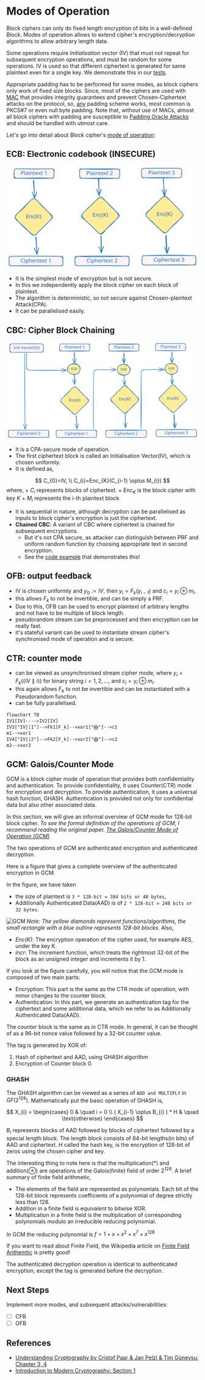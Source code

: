 # Modes of Operation

Block ciphers can only do fixed length encryption of bits in a well-defined Block. Modes of operation allows to extend cipher's encryption/decryption algorithms to allow arbitrary length data.

Some operations require *Initialisation vector* (IV) that must not repeat for subsequent encryption operations, and must be random for some operations. IV is used so that different ciphertext is generated for same plaintext even for a single key. We demonstrate this in our [tests](./cbc.rs).

Appropriate padding has to be performed for some modes, as block ciphers only work of fixed size blocks. Since, most of the ciphers are used with [MAC](https://en.wikipedia.org/wiki/Message_authentication_code) that provides integrity guarantees and prevent Chosen-Ciphertext attacks on the protocol, so, [any](https://crypto.stackexchange.com/questions/62379/choice-of-padding-scheme-to-prevent-cbc-padding-oracle-attacks) padding scheme works, most common is PKCS#7 or even null byte padding. Note that, without use of MACs, almost all block ciphers with padding are susceptible to [Padding Oracle Attacks](https://en.wikipedia.org/wiki/Padding_oracle_attack) and should be handled with utmost care.

Let's go into detail about Block cipher's [mode of operation](https://en.wikipedia.org/wiki/Block_cipher_mode_of_operation):

## ECB: Electronic codebook (INSECURE)

![ECB](./figure_ecb.svg)

- It is the simplest mode of encryption but is not secure.
- In this we independently apply the block cipher on each block of plaintext. 
- The algorithm is deterministic, so not secure against Chosen-plaintext Attack(CPA).
- It can be parallelised easily.

## CBC: Cipher Block Chaining

![CBC](./figure_cbc.svg)

- It is a CPA-secure mode of operation.
- The first ciphertext block is called an Initialisation Vector(IV), which is chosen uniformly.
- It is defined as,

$$
C_{0}=IV, \\
C_{i}=Enc_{K}(C_{i-1} \oplus M_{i})
$$
where,
    + $C_{i}$ represents blocks of ciphertext.
    + $Enc_{K}$ is the block cipher with key $K$
    + $M_{i}$ represents the i-th plaintext block

- It is sequential in nature, although decryption can be parallelised as inputs to block cipher's encryption is just the ciphertext.
- **Chained CBC**: A variant of CBC where ciphertext is chained for subsequent encryptions.
  + But it's not CPA secure, as attacker can distinguish between PRF and uniform random function by choosing appropriate text in second encryption.
  + See the [code example](../../../../examples/aes_chained_cbc.rs) that demonstrates this!

## OFB: output feedback

- IV is chosen uniformly and $y_{0}:=IV$, then $y_{i}=F_{k}(y_{i-1})$ and $c_{i}=y_{i} \oplus m_{i}$.
- this allows $F_{k}$ to not be invertible, and can be simply a PRF.
- Due to this, OFB can be used to encrypt plaintext of arbitrary lengths and not have to be multiple of block length.
- pseudorandom stream can be preprocessed and then encryption can be really fast.
- it's stateful variant can be used to instantiate stream cipher's synchronised mode of operation and is secure.
## CTR: counter mode

- can be viewed as unsynchronised stream cipher mode, where $y_{i}=F_{k}(\langle IV \parallel i\rangle)$ for binary string $i = 1,2,\dots,$ and $c_{i}=y_{i}\oplus m_{i}$.
- this again allows $F_{k}$ to not be invertible and can be instantiated with a Pseudorandom function.
- can be fully parallelised.
```mermaid
flowchart TB
IV1[IV]---->IV2[IV]
IV3["IV||1"]-->Fk1[F_k]-->xor1["⨁"]-->c1
m1-->xor1
IV4["IV||2"]-->Fk2[F_k]-->xor2["⨁"]-->c2
m2-->xor2
```

## GCM: Galois/Counter Mode

GCM is a block cipher mode of operation that provides both confidentiality and authentication.
To provide confidentiality, it uses Counter(CTR) mode for encryption and decryption.
To provide authentication, it uses a universal hash function, GHASH.
Authentication is provided not only for confidential data but also other associated data.

In this section, we will give an informal overview of GCM mode for 128-bit block cipher.
*To see the formal definition of the operations of GCM, I recommend reading the original paper. [The Galois/Counter Mode of Operation (GCM)](https://csrc.nist.rip/groups/ST/toolkit/BCM/documents/proposedmodes/gcm/gcm-revised-spec.pdf)*

The two operations of GCM are authenticated encryption and authenticated decryption.

Here is a figure that gives a complete overview of the authenticated encryption in GCM. 

In the figure, we have taken
- the size of plaintext is `3 * 128-bit = 384 bits or 48 bytes`, 
- Additionally Authenticated Data(AAD) is of `2 * 128-bit = 248 bits or 32 bytes`.

![GCM](./figure_full_gcm.svg)
*Note: The yellow diamonds represent functions/algorithms, the small rectangle with a blue outline represents 128-bit blocks.*
Also,
- *Enc(K)*: The encryption operation of the cipher used, for example AES, under the key K.
- *incr*: The increment function, which treats the rightmost 32-bit of the block as an unsigned integer and increments it by 1.

If you look at the figure carefully, you will notice that the GCM mode is composed of two main parts:
- Encryption: This part is the same as the CTR mode of operation, with minor changes to the counter block.
- Authentication: In this part, we generate an authentication tag for the ciphertext and some additional data, which we refer to as Additionally Authenticated Data(AAD).

The counter block is the same as in CTR mode. In general, it can be thought of as a 96-bit nonce value followed by a 32-bit counter value.

The tag is generated by XOR of:
1. Hash of ciphertext and AAD, using GHASH algorithm
2. Encryption of Counter block 0.

### GHASH

The GHASH algorithm can be viewed as a series of `ADD and MULTIPLY` in $GF(2^{128})$. Mathematically put the basic operation of GHASH is,

$$
X_{i} =
\begin{cases}
0  & \quad i = 0 \\
( X_{i-1} \oplus B_{i} ) * H & \quad \text{otherwise}
\end{cases}
$$

$B_{i}$ represents blocks of AAD followed by blocks of ciphertext followed by a special length block.
The length block consists of 64-bit lengths(in bits) of AAD and ciphertext.
$H$ called the hash key, is the encryption of 128-bit of zeros using the chosen cipher and key.

The interesting thing to note here is that the multiplication($*$) and addition($\oplus$) are operations of the Galois(finite) field of order $2^{128}$. 
A brief summary of finite field arithmetic,
- The elements of the field are represented as polynomials. Each bit of the 128-bit block represents coefficients of a polynomial of degree strictly less than 128.
- Addition in a finite field is equivalent to bitwise XOR.
- Multiplication in a finite field is the multiplication of corresponding polynomials modulo an irreducible reducing polynomial.

In GCM the reducing polynomial is $f = 1 + x + x^2 + x^7 + x^{128}$

If you want to read about Finite Field, the Wikipedia article on [Finite Field Arithemtic](https://en.wikipedia.org/wiki/Galois/Counter_Mode) is pretty good!

The authenticated decryption operation is identical to authenticated encryption, except the tag is generated before the decryption.

## Next Steps
Implement more modes, and subsequent attacks/vulnerabilities:
- [ ] CFB
- [ ] OFB

## References

- [Understanding Cryptography by Cristof Paar & Jan Pelzl & Tim Güneysu: Chapter 3, 4](https://www.cryptography-textbook.com/)
- [Introduction to Modern Cryptography: Section 1](https://www.cs.umd.edu/~jkatz/imc.html)
